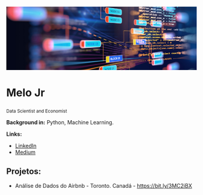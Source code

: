 
<p align="center">
  <img src="banner.png" >
</p>

# Melo Jr
<sub>Data Scientist and Economist </sub>


**Background in:** Python, Machine Learning.

**Links:**

* [LinkedIn](https://www.linkedin.com/in/melo-jr-a4817127)
* [Medium](https://medium.com/@jrmeloafrf)



## Projetos:

* Análise de Dados do Airbnb - Toronto. Canadá - https://bit.ly/3MC2iBX

